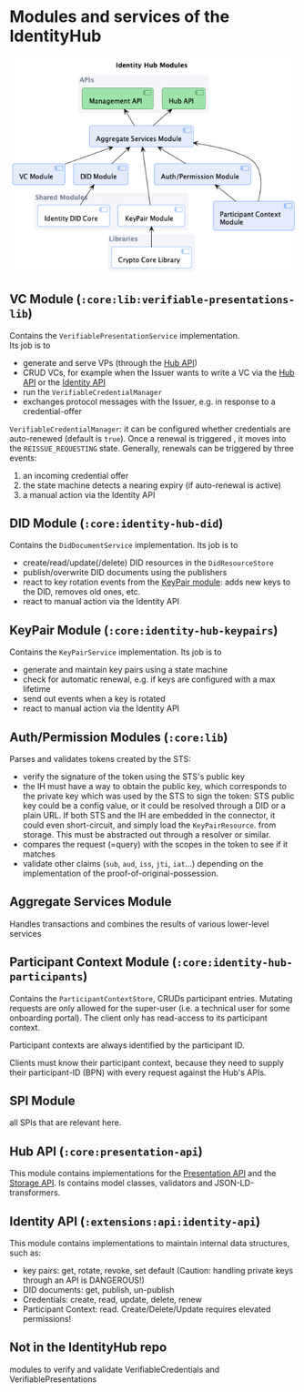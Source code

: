 # Modules and services of the IdentityHub

![module-overview](./identity.hub.modules.png)

## VC Module (`:core:lib:verifiable-presentations-lib`)

Contains the `VerifiablePresentationService` implementation.<br/>
Its job is to

- generate and serve VPs (through the [Hub API](#hub-api))
- CRUD VCs, for example when the Issuer wants to write a VC via the [Hub API](#identity-api) or
  the [Identity API](#identity-api)
- run the `VerifiableCredentialManager`
- exchanges protocol messages with the Issuer, e.g. in response to a credential-offer

`VerifiableCredentialManager`: it can be configured whether credentials are auto-renewed (default is `true`). Once a
renewal is triggered , it moves into the `REISSUE_REQUESTING` state. Generally, renewals can be triggered by three
events:

1. an incoming credential offer
2. the state machine detects a nearing expiry (if auto-renewal is active)
3. a manual action via the Identity API

## DID Module (`:core:identity-hub-did`)

Contains the `DidDocumentService` implementation. Its job is to

- create/read/update(/delete) DID resources in the `DidResourceStore`
- publish/overwrite DID documents using the publishers
- react to key rotation events from the [KeyPair module](#keypair-module): adds new keys to the DID, removes old ones,
  etc.
- react to manual action via the Identity API

## KeyPair Module (`:core:identity-hub-keypairs`)

Contains the `KeyPairService` implementation. Its job is to

- generate and maintain key pairs using a state machine
- check for automatic renewal, e.g. if keys are configured with a max lifetime
- send out events when a key is rotated
- react to manual action via the Identity API

## Auth/Permission Modules (`:core:lib`)

Parses and validates tokens created by the STS:

- verify the signature of the token using the STS's public key
- the IH must have a way to obtain the public key, which corresponds to the private key which was used by the STS
  to sign the token: STS public key could be a config value, or it could be resolved through a DID or a plain URL. If
  both STS and the IH are embedded in the connector, it could even short-circuit, and simply load the `KeyPairResource`.
  from storage. This must be abstracted out through a resolver or similar.
- compares the request (=query) with the scopes in the token to see if it matches
- validate other claims (`sub`, `aud`, `iss`, `jti`, `iat`...) depending on the implementation of the
  proof-of-original-possession.

## Aggregate Services Module

Handles transactions and combines the results of various lower-level services

## Participant Context Module (`:core:identity-hub-participants`)

Contains the `ParticipantContextStore`, CRUDs participant entries. Mutating requests are only allowed for the
super-user (i.e. a technical user for some onboarding portal). The client only has read-access to its participant
context.

Participant contexts are always identified by the participant ID.

Clients must know their participant context, because they need to supply their participant-ID (BPN) with every request
against the Hub's APIs.

## SPI Module

all SPIs that are relevant here.

## Hub API (`:core:presentation-api`)

This module contains implementations for
the [Presentation API](https://github.com/eclipse-tractusx/identity-trust/blob/main/specifications/M1/verifiable.presentation.protocol.md#4-resolution-api)
and
the [Storage API](https://github.com/eclipse-tractusx/identity-trust/blob/main/specifications/M1/verifiable.presentation.protocol.md#5-storage-api).
Is
contains model classes, validators and JSON-LD-transformers.

## Identity API (`:extensions:api:identity-api`)

This module contains implementations to maintain internal data structures, such as:

- key pairs: get, rotate, revoke, set default (Caution: handling private keys through an API is DANGEROUS!)
- DID documents: get, publish, un-publish
- Credentials: create, read, update, delete, renew
- Participant Context: read. Create/Delete/Update requires elevated permissions!

## Not in the IdentityHub repo

modules to verify and validate VerifiableCredentials and VerifiablePresentations